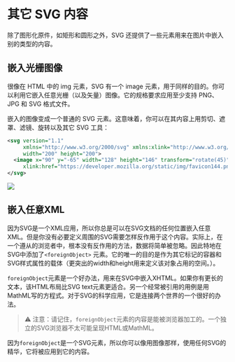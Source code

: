 # 其它 SVG 内容

除了图形化原件，如矩形和圆形之外，SVG 还提供了一些元素用来在图片中嵌入别的类型的内容。

## 嵌入光栅图像

很像在 HTML 中的 img 元素，SVG 有一个 image 元素，用于同样的目的。你可以利用它嵌入任意光栅（以及矢量）图像。它的规格要求应用至少支持 PNG、JPG 和 SVG 格式文件。

嵌入的图像变成一个普通的 SVG 元素。这意味着，你可以在其内容上用剪切、遮罩、滤镜、旋转以及其它 SVG 工具：

```xml
<svg version="1.1"
     xmlns="http://www.w3.org/2000/svg" xmlns:xlink="http://www.w3.org/1999/xlink"
     width="200" height="200">
  <image x="90" y="-65" width="128" height="146" transform="rotate(45)"
     xlink:href="https://developer.mozilla.org/static/img/favicon144.png"/>
</svg>
```
![](https://developer.mozilla.org/files/16567/rotate-image-demo.png)

## 嵌入任意XML
因为SVG是一个XML应用，所以你总是可以在SVG文档的任何位置嵌入任意XML。但是你没有必要定义周围的SVG需要怎样反作用于这个内容。实际上，在一个遵从的浏览者中，根本没有反作用的方法，数据将简单被忽略。因此特地在SVG中添加了`<foreignObject>` 元素。它的唯一的目的是作为其它标记的容器和SVG样式属性的载体（更突出的width和height用来定义该对象占用的空间。）。

`foreignObject`元素是一个好办法，用来在SVG中嵌入XHTML。如果你有更长的文本，该HTML布局比SVG text元素更适合。另一个经常被引用的用例是用MathML写的方程式。对于SVG的科学应用，它是连接两个世界的一个很好的办法。

>:warning: 注意：请记住，`foreignObject`元素的内容是能被浏览器加工的。一个独立的SVG浏览器不太可能呈现HTML或MathML。


因为`foreignObject`是一个SVG元素，所以你可以像用图像那样，使用任何SVG的精华，它将被应用到它的内容。